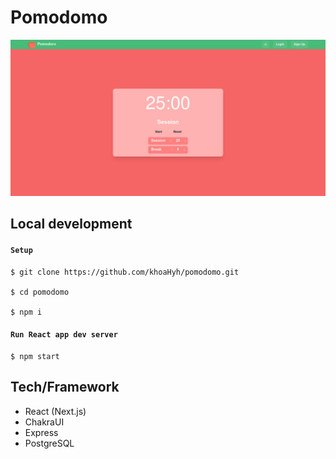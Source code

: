# Pomodomo 

![demo](./src/assets/app-screenshot.png)

## Local development   

#### `Setup`
```shell
$ git clone https://github.com/khoaHyh/pomodomo.git

$ cd pomodomo

$ npm i
```

#### `Run React app dev server`
```shell
$ npm start
```

## Tech/Framework 

  * React (Next.js)
  * ChakraUI
  * Express
  * PostgreSQL

